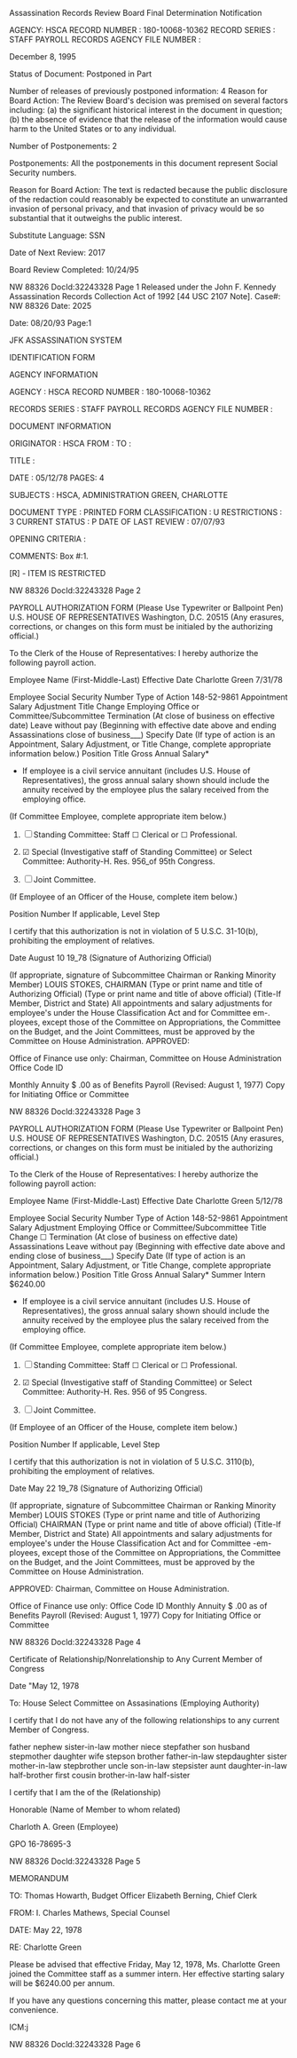 Assassination Records Review Board
Final Determination Notification

AGENCY: HSCA
RECORD NUMBER : 180-10068-10362
RECORD SERIES : STAFF PAYROLL RECORDS
AGENCY FILE NUMBER :

December 8, 1995

Status of Document: Postponed in Part

Number of releases of previously postponed information: 4
Reason for Board Action: The Review Board's decision was premised on several factors
including: (a) the significant historical interest in the document in question; (b) the
absence of evidence that the release of the information would cause harm to the United
States or to any individual.

Number of Postponements: 2

Postponements: All the postponements in this document represent Social Security numbers.

Reason for Board Action: The text is redacted because the public disclosure of the redaction could
reasonably be expected to constitute an unwarranted invasion of personal privacy, and that invasion of
privacy would be so substantial that it outweighs the public interest.

Substitute Language: SSN

Date of Next Review: 2017

Board Review Completed: 10/24/95

NW 88326
DocId:32243328 Page 1
Released under the John F. Kennedy Assassination Records Collection Act of 1992
[44 USC 2107 Note]. Case#: NW 88326 Date: 2025

Date: 08/20/93
Page:1

JFK ASSASSINATION SYSTEM

IDENTIFICATION FORM

AGENCY INFORMATION

AGENCY : HSCA
RECORD NUMBER : 180-10068-10362

RECORDS SERIES :
STAFF PAYROLL RECORDS
AGENCY FILE NUMBER :

DOCUMENT INFORMATION

ORIGINATOR : HSCA
FROM :
TO :

TITLE :

DATE : 05/12/78
PAGES: 4

SUBJECTS :
HSCA, ADMINISTRATION
GREEN, CHARLOTTE

DOCUMENT TYPE : PRINTED FORM
CLASSIFICATION : U
RESTRICTIONS : 3
CURRENT STATUS : P
DATE OF LAST REVIEW : 07/07/93

OPENING CRITERIA :

COMMENTS:
Box #:1.

[R] - ITEM IS RESTRICTED

NW 88326
DocId:32243328 Page 2

PAYROLL AUTHORIZATION FORM
(Please Use Typewriter
or Ballpoint Pen)
U.S. HOUSE OF REPRESENTATIVES
Washington, D.C. 20515
(Any erasures, corrections, or changes
on this form must be initialed by the
authorizing official.)

To the Clerk of the House of Representatives:
I hereby authorize the following payroll action.

Employee Name (First-Middle-Last)
Effective Date
Charlotte Green 7/31/78

Employee Social Security Number
Type of Action
148-52-9861
Appointment
Salary Adjustment
Title Change
Employing Office or Committee/Subcommittee
Termination (At close of business on effective date)
Leave without pay (Beginning with effective date above and ending
Assassinations
close of business___)
Specify Date
(If type of action is an Appointment, Salary Adjustment, or Title Change, complete appropriate information below.)
Position Title
Gross Annual Salary*
* If employee is a civil service annuitant (includes U.S. House of Representatives), the gross annual salary shown should include the annuity received by the employee
plus the salary received from the employing office.

(If Committee Employee, complete appropriate item below.)
1. ☐ Standing Committee: Staff ☐ Clerical or ☐ Professional.

2. ☑ Special (Investigative staff of Standing Committee) or Select Committee: Authority-H. Res. 956_of 95th Congress.
3. ☐ Joint Committee.

(If Employee of an Officer of the House, complete item below.)

Position Number If applicable, Level Step

I certify that this authorization is not in violation of 5 U.S.C. 31-10(b), prohibiting the employment of
relatives.

Date August 10 19_78
(Signature of Authorizing Official)

(If appropriate, signature of Subcommittee Chairman or Ranking Minority Member) LOUIS STOKES, CHAIRMAN
(Type or print name and title of Authorizing Official)
(Type or print name and title of above official)
(Title-If Member, District and State)
All appointments and salary adjustments for employee's under the House Classification Act and for Committee em-.
ployees, except those of the Committee on Appropriations, the Committee on the Budget, and the Joint Committees, must
be approved by the Committee on House Administration.
APPROVED:

Office of Finance use only: Chairman, Committee on House Administration
Office Code ID

Monthly Annuity $ .00 as of Benefits
Payroll
(Revised: August 1, 1977)
Copy for Initiating Office or Committee

NW 88326
Docld:32243328 Page 3

PAYROLL AUTHORIZATION FORM
(Please Use Typewriter
or Ballpoint Pen)
U.S. HOUSE OF REPRESENTATIVES
Washington, D.C. 20515
(Any erasures, corrections, or changes
on this form must be initialed by the
authorizing official.)

To the Clerk of the House of Representatives:
I hereby authorize the following payroll action:

Employee Name (First-Middle-Last)
Effective Date
Charlotte Green 5/12/78

Employee Social Security Number Type of Action
148-52-9861
Appointment
Salary Adjustment
Employing Office or Committee/Subcommittee
Title Change
☐ Termination (At close of business on effective date)
Assassinations
Leave without pay (Beginning with effective date above and ending
close of business___)
Specify Date
(If type of action is an Appointment, Salary Adjustment, or Title Change, complete appropriate information below.)
Position Title
Gross Annual Salary*
Summer Intern $6240.00
* If employee is a civil service annuitant (includes U.S. House of Representatives), the gross annual salary shown should include the annuity received by the employee
plus the salary received from the employing office.

(If Committee Employee, complete appropriate item below.)
1. ☐ Standing Committee: Staff ☐ Clerical or ☐ Professional.

2. ☑ Special (Investigative staff of Standing Committee) or Select Committee: Authority-H. Res. 956 of 95 Congress.
3. ☐ Joint Committee.

(If Employee of an Officer of the House, complete item below.)

Position Number If applicable, Level Step

I certify that this authorization is not in violation of 5 U.S.C. 3110(b), prohibiting the employment of
relatives.

Date May 22 19_78
(Signature of Authorizing Official)

(If appropriate, signature of Subcommittee Chairman or Ranking Minority Member) LOUIS STOKES
(Type or print name and title of Authorizing Official)
CHAIRMAN
(Type or print name and title of above official)
(Title-If Member, District and State)
All appointments and salary adjustments for employee's under the House Classification Act and for Committee -em-
ployees, except those of the Committee on Appropriations, the Committee on the Budget, and the Joint Committees, must
be approved by the Committee on House Administration.

APPROVED:
Chairman, Committee on House Administration.

Office of Finance use only:
Office Code ID
Monthly Annuity $ .00 as of Benefits
Payroll
(Revised: August 1, 1977)
Copy for Initiating Office or Committee

NW 88326
Docld:32243328 Page 4

Certificate of Relationship/Nonrelationship to
Any Current Member of Congress

Date "May 12, 1978

To: House Select Committee on Assasinations
(Employing Authority)

I certify that I do not have any of the following relationships to any
current Member of Congress.

father nephew sister-in-law
mother niece stepfather
son husband stepmother
daughter wife stepson
brother father-in-law stepdaughter
sister mother-in-law stepbrother
uncle son-in-law stepsister
aunt daughter-in-law half-brother
first cousin brother-in-law half-sister

I certify that I am the of the
(Relationship)

Honorable (Name of Member to whom related)

Charloth A. Green
(Employee)

GPO 16-78695-3

NW 88326
Docld:32243328 Page 5

MEMORANDUM

TO: Thomas Howarth, Budget Officer
Elizabeth Berning, Chief Clerk

FROM: I. Charles Mathews, Special Counsel

DATE: May 22, 1978

RE: Charlotte Green

Please be advised that effective Friday, May 12,
1978, Ms. Charlotte Green joined the Committee staff as
a summer intern. Her effective starting salary will be
$6240.00 per annum.

If you have any questions concerning this matter,
please contact me at your convenience.

ICM:j

NW 88326
Docld:32243328 Page 6
